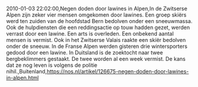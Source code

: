 2010-01-03 22:02:00,Negen doden door lawines in Alpen,In de Zwitserse Alpen zijn zeker vier mensen omgekomen door lawines. Een groep skiërs werd ten zuiden van de hoofdstad Bern bedolven onder een sneeuwmassa. Ook de hulpdiensten die een reddingsactie op touw hadden gezet, werden verrast door een lawine. Een arts is overleden. Een onbekend aantal mensen is vermist. Ook in het Zwitserse Valais raakte een skiër bedolven onder de sneeuw. In de Franse Alpen werden gisteren drie wintersporters gedood door een lawine. In Duitsland is de zoektocht naar twee bergbeklimmers gestaakt. De twee worden al een week vermist. De kans dat ze nog leven is volgens de politie nihil.,Buitenland,https://nos.nl/artikel/126675-negen-doden-door-lawines-in-alpen.html